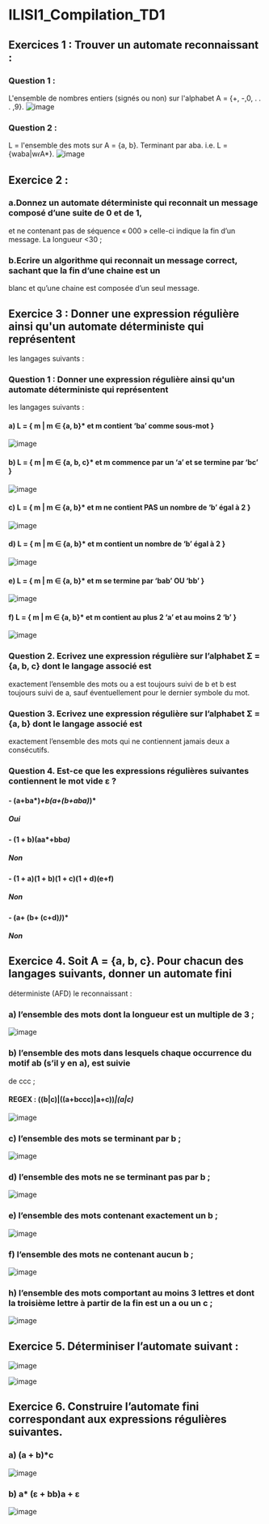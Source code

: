 # ILISI1_Compilation_TD1


## Exercices 1 : Trouver un automate reconnaissant :
### Question 1 :
L'ensemble de nombres entiers (signés ou non) sur l'alphabet A = {+, -,0, . . . ,9}.
![image](https://user-images.githubusercontent.com/49680822/166982004-166a23ba-4e9f-447e-a3ac-703455760341.png)


### Question 2 :
L = l'ensemble des mots sur A = {a, b}. Terminant par aba.
i.e. L = {waba|w𝜖A*}.
![image](https://user-images.githubusercontent.com/49680822/166982357-a673918f-eeac-4be8-92e1-154d31d6726d.png)


## Exercice 2 :
### a.Donnez un automate déterministe qui reconnait un message composé d’une suite de 0 et de 1,
et ne contenant pas de séquence « 000 » celle-ci indique la fin d’un message.
La longueur <30 ;



### b.Ecrire un algorithme qui reconnait un message correct, sachant que la fin d’une chaine est un
blanc et qu’une chaine est composée d’un seul message.


## Exercice 3 : Donner une expression régulière ainsi qu'un automate déterministe qui représentent
les langages suivants :
### Question 1 : Donner une expression régulière ainsi qu'un automate déterministe qui représentent
les langages suivants :

#### a) L = { m | m ∈ {a, b}* et m contient ‘ba’ comme sous-mot }
![image](https://user-images.githubusercontent.com/49680822/166959176-4b1af8de-fc1b-44ba-ad55-43c7a1e05e06.png)


#### b) L = { m | m ∈ {a, b, c}* et m commence par un ‘a’ et se termine par ‘bc’ }
![image](https://user-images.githubusercontent.com/49680822/166960789-cb87e0f8-6568-48c7-ae30-ba927d532f95.png)


#### c) L = { m | m ∈ {a, b}* et m ne contient PAS un nombre de ‘b’ égal à 2 }
![image](https://user-images.githubusercontent.com/49680822/166961509-4f160f35-9703-4f6c-8e48-5fe169268d1d.png)


#### d) L = { m | m ∈ {a, b}* et m contient un nombre de ‘b’ égal à 2 }
![image](https://user-images.githubusercontent.com/49680822/166961818-87724da1-2782-4637-a33e-0a6ec8f17c29.png)



#### e) L = { m | m ∈ {a, b}* et m se termine par ‘bab’ OU ‘bb’ }
![image](https://user-images.githubusercontent.com/49680822/166963012-8fa4f92d-0654-43fc-bf3f-9afbbfd6a133.png)



#### f) L = { m | m ∈ {a, b}* et m contient au plus 2 ‘a’ et au moins 2 ‘b’ }
![image](https://user-images.githubusercontent.com/49680822/166972270-0e25a658-a6f3-4666-b6cb-03de27ab5d5b.png)




### Question 2. Ecrivez une expression régulière sur l’alphabet Σ = {a, b, c} dont le langage associé est
exactement l’ensemble des mots ou a est toujours suivi de b et b est toujours suivi de a, sauf
éventuellement pour le dernier symbole du mot.

### Question 3. Ecrivez une expression régulière sur l’alphabet Σ = {a, b} dont le langage associé est
exactement l’ensemble des mots qui ne contiennent jamais deux a consécutifs.

### Question 4. Est-ce que les expressions régulières suivantes contiennent le mot vide ε ?
#### - (a+ba*)*+b(a+(b+aba)*)*
##### Oui

#### - (1 + b)(aa*+bb*a)*
##### Non

#### - (1 + a)(1 + b)(1 + c)(1 + d)(e+f)
##### Non

#### - (a+ (b+ (c+d)*)*)*
##### Non


## Exercice 4. Soit A = {a, b, c}. Pour chacun des langages suivants, donner un automate fini
déterministe (AFD) le reconnaissant :
### a) l’ensemble des mots dont la longueur est un multiple de 3 ;
![image](https://user-images.githubusercontent.com/49680822/166954320-044e3632-4053-4d0c-aeff-7b4fb040ddb3.png)

### b) l’ensemble des mots dans lesquels chaque occurrence du motif ab (s’il y en a), est suivie
de ccc ;
#### REGEX : ((b|c)|((a+bccc)|a+c))*|(a|c)* 
![image](https://user-images.githubusercontent.com/49680822/166952607-d622015e-1c0a-402c-b812-8c41a45e1f81.png)


### c) l’ensemble des mots se terminant par b ;
![image](https://user-images.githubusercontent.com/49680822/166955215-f0bae7f5-18cb-4e8f-be01-08b77b0c2aa6.png)


### d) l’ensemble des mots ne se terminant pas par b ;
![image](https://user-images.githubusercontent.com/49680822/166954996-62b23611-dd0c-4a50-83af-42129516b346.png)


### e) l’ensemble des mots contenant exactement un b ;
![image](https://user-images.githubusercontent.com/49680822/166955576-6adbe04e-b54b-4118-8129-91878f256094.png)


### f) l’ensemble des mots ne contenant aucun b ;
![image](https://user-images.githubusercontent.com/49680822/166955786-5abd3607-d014-4089-a4e9-85e18c6d1fc5.png)


### h) l’ensemble des mots comportant au moins 3 lettres et dont la troisième lettre à partir de la fin est un a ou un c ;

![image](https://user-images.githubusercontent.com/49680822/166956809-6712d3c6-ae60-4544-97aa-3b3419a12ddf.png)




## Exercice 5. Déterminiser l’automate suivant :
![image](https://user-images.githubusercontent.com/49680822/166952094-66120544-6b53-45ef-91d6-d9f760f49358.png)

![image](https://user-images.githubusercontent.com/49680822/166983257-90db154a-176e-4c65-94b7-4b73474e35c8.png)



## Exercice 6. Construire l’automate fini correspondant aux expressions régulières suivantes.
### a) (a + b)*c
![image](https://user-images.githubusercontent.com/49680822/166957330-4dec87d0-02c7-415a-878f-f45740e00a9e.png)



### b) a* (ε + bb)a + ε
![image](https://user-images.githubusercontent.com/49680822/166958407-ab7c97e1-17b7-498d-834a-d92f342e1887.png)



